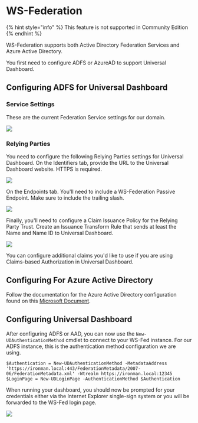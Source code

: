 # WS-Federation

{% hint style="info" %}
This feature is not supported in Community Edition
{% endhint %}

WS-Federation supports both Active Directory Federation Services and Azure Active Directory. 

You first need to configure ADFS or AzureAD to support Universal Dashboard. 

## Configuring ADFS for Universal Dashboard

### Service Settings

These are the current Federation Service settings for our domain. 

![](../../.gitbook/assets/image%20%2854%29.png)

### Relying Parties

You need to configure the following Relying Parties settings for Universal Dashboard. On the Identifiers tab, provide the URL to the Universal Dashboard website. HTTPS is required. 

![](../../.gitbook/assets/image%20%2861%29.png)

On the Endpoints tab. You'll need to include a WS-Federation Passive Endpoint. Make sure to include the trailing slash. 

![](../../.gitbook/assets/image%20%287%29.png)

Finally, you'll need to configure a Claim Issuance Policy for the Relying Party Trust. Create an Issuance Transform Rule that sends at least the Name and Name ID to Universal Dashboard. 

![](../../.gitbook/assets/image%20%2870%29.png)

You can configure additional claims you'd like to use if you are using Claims-based Authorization in Universal Dashboard. 

## Configuring For Azure Active Directory

Follow the documentation for the Azure Active Directory configuration found on this [Microsoft Document](https://docs.microsoft.com/en-us/aspnet/core/security/authentication/ws-federation?view=aspnetcore-2.2#azure-active-directory).

## Configuring Universal Dashboard

After configuring ADFS or AAD, you can now use the `New-UDAuthenticationMethod` cmdlet to  connect to your WS-Fed instance.  For our ADFS instance, this is the authentication method configuration we are using. 

```text
$Authentication = New-UDAuthenticationMethod -MetadataAddress 'https://ironman.local:443/FederationMetadata/2007-06/FederationMetadata.xml' -Wtrealm https://ironman.local:12345
$LoginPage = New-UDLoginPage -AuthenticationMethod $Authentication
```

When running your dashboard, you should now be prompted for your credentials either via the Internet Explorer single-sign system or you will be forwarded to the WS-Fed login page. 

![](../../.gitbook/assets/image%20%2843%29.png)

